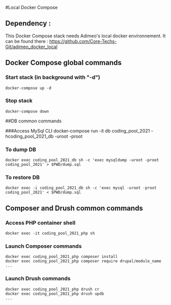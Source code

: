 #Local Docker Compose

## Dependency :
This Docker Compose stack needs Adimeo's local docker environnement. It can be found there : https://github.com/Core-Techs-Git/adimeo_docker_local

## Docker Compose global commands

### Start stack (in background with "-d")
    docker-compose up -d

### Stop stack
    docker-compose down

##DB common commands

###Access MySql CLI
    docker-compose run -it db coding_pool_2021 -hcoding_pool_2021_db -uroot -proot

### To dump DB
    docker exec coding_pool_2021_db sh -c 'exec mysqldump -uroot -proot coding_pool_2021' > $PWD/dump.sql

### To restore DB
    docker exec -i coding_pool_2021_db sh -c 'exec mysql -uroot -proot coding_pool_2021' < $PWD/dump.sql


## Composer and Drush common commands

### Access PHP container shell
    docker exec -it coding_pool_2021_php sh

### Launch Composer commands
    docker exec coding_pool_2021_php composer install
    docker exec coding_pool_2021_php composer require drupal/module_name
    ...

### Launch Drush commands
    docker exec coding_pool_2021_php drush cr
    docker exec coding_pool_2021_php drush updb
    ...
